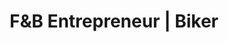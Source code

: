 ---
layout: team
name: Sreenath Sreekumar
title: F&B Entrepreneur | Biker
img: sreenath.jpg
fb: https://www.facebook.com/sreenathsreekumar93
linkedin: https://www.linkedin.com/in/sreenath-sreekumar-a50903106/
insta: https://www.instagram.com/kl20f3633/
---